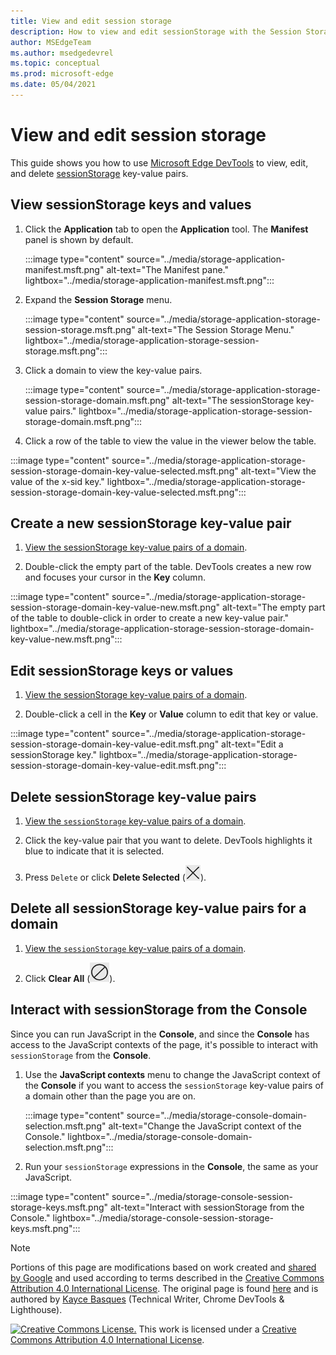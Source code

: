 ```yaml
---
title: View and edit session storage
description: How to view and edit sessionStorage with the Session Storage pane and the Console.
author: MSEdgeTeam
ms.author: msedgedevrel
ms.topic: conceptual
ms.prod: microsoft-edge
ms.date: 05/04/2021
---
```

<!-- Copyright Kayce Basques

   Licensed under the Apache License, Version 2.0 (the "License");
   you may not use this file except in compliance with the License.
   You may obtain a copy of the License at

       https://www.apache.org/licenses/LICENSE-2.0

   Unless required by applicable law or agreed to in writing, software
   distributed under the License is distributed on an "AS IS" BASIS,
   WITHOUT WARRANTIES OR CONDITIONS OF ANY KIND, either express or implied.
   See the License for the specific language governing permissions and
   limitations under the License.  -->
# View and edit session storage

This guide shows you how to use [Microsoft Edge DevTools](../../devtools-guide-chromium/overview.md) to view, edit, and delete [sessionStorage](https://developer.mozilla.org/docs/Web/API/Window/sessionStorage) key-value pairs.


<!-- ====================================================================== -->
## View sessionStorage keys and values

1. Click the **Application** tab to open the **Application** tool.  The **Manifest** panel is shown by default.

   :::image type="content" source="../media/storage-application-manifest.msft.png" alt-text="The Manifest pane." lightbox="../media/storage-application-manifest.msft.png":::

1. Expand the **Session Storage** menu.

   :::image type="content" source="../media/storage-application-storage-session-storage.msft.png" alt-text="The Session Storage Menu." lightbox="../media/storage-application-storage-session-storage.msft.png":::

1. Click a domain to view the key-value pairs.

   :::image type="content" source="../media/storage-application-storage-session-storage-domain.msft.png" alt-text="The sessionStorage key-value pairs." lightbox="../media/storage-application-storage-session-storage-domain.msft.png":::

1. Click a row of the table to view the value in the viewer below the table.

:::image type="content" source="../media/storage-application-storage-session-storage-domain-key-value-selected.msft.png" alt-text="View the value of the x-sid key." lightbox="../media/storage-application-storage-session-storage-domain-key-value-selected.msft.png":::


<!-- ====================================================================== -->
## Create a new sessionStorage key-value pair

1. [View the sessionStorage key-value pairs of a domain](#view-sessionstorage-keys-and-values).

1. Double-click the empty part of the table.  DevTools creates a new row and focuses your cursor in the **Key** column.

:::image type="content" source="../media/storage-application-storage-session-storage-domain-key-value-new.msft.png" alt-text="The empty part of the table to double-click in order to create a new key-value pair." lightbox="../media/storage-application-storage-session-storage-domain-key-value-new.msft.png":::


<!-- ====================================================================== -->
## Edit sessionStorage keys or values

1. [View the sessionStorage key-value pairs of a domain](#view-sessionstorage-keys-and-values).

1. Double-click a cell in the **Key** or **Value** column to edit that key or value.

:::image type="content" source="../media/storage-application-storage-session-storage-domain-key-value-edit.msft.png" alt-text="Edit a sessionStorage key." lightbox="../media/storage-application-storage-session-storage-domain-key-value-edit.msft.png":::


<!-- ====================================================================== -->
## Delete sessionStorage key-value pairs

1. [View the `sessionStorage` key-value pairs of a domain](#view-sessionstorage-keys-and-values).

1. Click the key-value pair that you want to delete.  DevTools highlights it blue to indicate that it is selected.

1. Press `Delete` or click **Delete Selected** (![Delete Selected.](../media/delete-icon.msft.png)).


<!-- ====================================================================== -->
## Delete all sessionStorage key-value pairs for a domain

1. [View the `sessionStorage` key-value pairs of a domain](#view-sessionstorage-keys-and-values).

1. Click **Clear All** (![Clear All.](../media/clear-icon.msft.png)).


<!-- ====================================================================== -->
## Interact with sessionStorage from the Console

Since you can run JavaScript in the **Console**, and since the **Console** has access to the JavaScript contexts of the page, it's possible to interact with `sessionStorage` from the **Console**.

1. Use the **JavaScript contexts** menu to change the JavaScript context of the **Console** if you want to access the `sessionStorage` key-value pairs of a domain other than the page you are on.

   :::image type="content" source="../media/storage-console-domain-selection.msft.png" alt-text="Change the JavaScript context of the Console." lightbox="../media/storage-console-domain-selection.msft.png":::

1. Run your `sessionStorage` expressions in the **Console**, the same as your JavaScript.

:::image type="content" source="../media/storage-console-session-storage-keys.msft.png" alt-text="Interact with sessionStorage from the Console." lightbox="../media/storage-console-session-storage-keys.msft.png":::


<!-- ====================================================================== -->
> [!NOTE]
> Portions of this page are modifications based on work created and [shared by Google](https://developers.google.com/terms/site-policies) and used according to terms described in the [Creative Commons Attribution 4.0 International License](https://creativecommons.org/licenses/by/4.0).
> The original page is found [here](https://developers.google.com/web/tools/chrome-devtools/storage/sessionstorage) and is authored by [Kayce Basques](https://developers.google.com/web/resources/contributors#kayce-basques) (Technical Writer, Chrome DevTools \& Lighthouse).

[![Creative Commons License.](https://i.creativecommons.org/l/by/4.0/88x31.png)](https://creativecommons.org/licenses/by/4.0)
This work is licensed under a [Creative Commons Attribution 4.0 International License](https://creativecommons.org/licenses/by/4.0).
